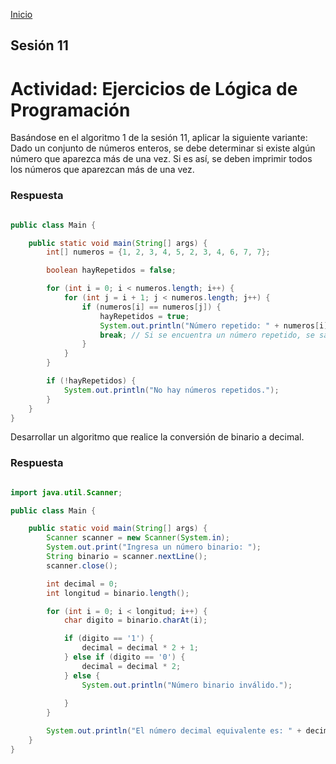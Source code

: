 <!-- No borrar o modificar -->
[Inicio](./index.md)

## Sesión 11 


<!-- Su documentación aquí -->

# Actividad: Ejercicios de Lógica de Programación
Basándose en el algoritmo 1 de la sesión 11, aplicar la siguiente variante: Dado un conjunto de números enteros, se debe determinar si existe algún número que aparezca más de una vez. Si es así, se deben imprimir todos los números que aparezcan más de una vez.

### Respuesta

~~~java

public class Main {

    public static void main(String[] args) {
        int[] numeros = {1, 2, 3, 4, 5, 2, 3, 4, 6, 7, 7};

        boolean hayRepetidos = false;

        for (int i = 0; i < numeros.length; i++) {
            for (int j = i + 1; j < numeros.length; j++) {
                if (numeros[i] == numeros[j]) {
                    hayRepetidos = true;
                    System.out.println("Número repetido: " + numeros[i]);
                    break; // Si se encuentra un número repetido, se sale del bucle interno
                }
            }
        }

        if (!hayRepetidos) {
            System.out.println("No hay números repetidos.");
        }
    }
}

~~~


Desarrollar un algoritmo que realice la conversión de binario a decimal.

### Respuesta

~~~ java

import java.util.Scanner;

public class Main {

    public static void main(String[] args) {
        Scanner scanner = new Scanner(System.in);
        System.out.print("Ingresa un número binario: ");
        String binario = scanner.nextLine();
        scanner.close();

        int decimal = 0;
        int longitud = binario.length();

        for (int i = 0; i < longitud; i++) {
            char digito = binario.charAt(i);

            if (digito == '1') {
                decimal = decimal * 2 + 1;
            } else if (digito == '0') {
                decimal = decimal * 2;
            } else {
                System.out.println("Número binario inválido.");
               
            }
        }

        System.out.println("El número decimal equivalente es: " + decimal);
    }
}

~~~






